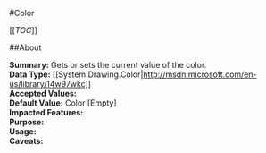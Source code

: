 #Color

[[_TOC_]]

##About

**Summary:**  Gets or sets the current value of the color.   
**Data Type:** [[System.Drawing.Color|http://msdn.microsoft.com/en-us/library/14w97wkc]]  
**Accepted Values:**   
**Default Value:** Color [Empty]  
**Impacted Features:**   
**Purpose:**   
**Usage:**   
**Caveats:**   

